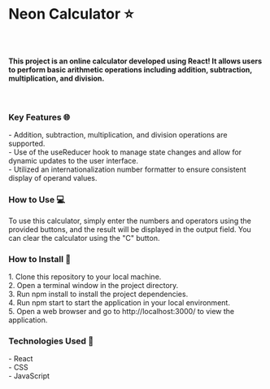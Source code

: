 <h1> Neon Calculator ⭐️</h1> <br />
<h4> This project is an online calculator developed using React! It allows users to perform basic arithmetic operations including addition, subtraction, multiplication, and division. </h4> <br />
<h3> Key Features 🌐</h3>
- Addition, subtraction, multiplication, and division operations are supported. <br />
- Use of the useReducer hook to manage state changes and allow for dynamic updates to the user interface. <br />
- Utilized an internationalization number formatter to ensure consistent display of operand values. <br />
<h3> How to Use 💻</h3>
To use this calculator, simply enter the numbers and operators using the provided buttons, and the result will be displayed in the output field. You can clear the calculator using the "C" button.
<h3> How to Install 🔭</h3>
1. Clone this repository to your local machine. <br />
2. Open a terminal window in the project directory. <br />
3. Run npm install to install the project dependencies. <br />
4. Run npm start to start the application in your local environment. <br />
5. Open a web browser and go to http://localhost:3000/ to view the application. <br />
<h3> Technologies Used 🔧</h3>
- React <br />
- CSS <br />
- JavaScript <br />
